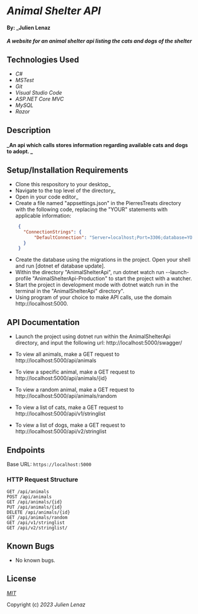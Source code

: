 # _Animal Shelter API_

#### By: _**Julien Lenaz**

#### _A website for an animal shelter api listing the cats and dogs of the shelter_


## Technologies Used

* _C#_
* _MSTest_
* _Git_
* _Visual Studio Code_
* _ASP.NET Core MVC_
* _MySQL_
* _Razor_

## Description
#### _An api which calls stores information regarding available cats and dogs to adopt.  _

## Setup/Installation Requirements
* Clone this respository to your desktop_
* Navigate to the top level of the directory_
* Open in your code editor_
* Create a file named "appsettings.json" in the PierresTreats directory with the following code, replacing the "YOUR" statements with applicable information:
   ```json
    {
      "ConnectionStrings": {
          "DefaultConnection": "Server=localhost;Port=3306;database=YOUR-DATABASE-NAME;uid=YOUR-USERNAME;pwd=YOUR-MYSQL-PASSWORD;"
      }
    }
    ``` 
* Create the database using the migrations in the project. Open your shell and run [dotnet ef database update]. 
* Within the directory "AnimalShelterApi", run dotnet watch run --launch-profile "AnimalShelterApi-Production" to start the project with a watcher. 
* Start the project in development mode with dotnet watch run in the terminal in the "AnimalShelterApi" directory".
* Using program of your choice to make API calls, use the domain http://localhost:5000. 

## API Documentation

* Launch the project using dotnet run within the AnimalShelterApi directory, and input the following url: http://localhost:5000/swagger/
* To view all animals, make a GET request to http://localhost:5000/api/animals
* To view a specific animal, make a GET request to http://localhost:5000/api/animals/{id}

* To view a random animal, make a GET request to http://localhost:5000/api/animals/random 

* To view a list of cats, make a GET request to http://localhost:5000/api/v1/stringlist

* To view a list of dogs, make a GET request to http://localhost:5000/api/v2/stringlist


## Endpoints

Base URL: `https://localhost:5000`

### HTTP Request Structure

```
GET /api/animals
POST /api/animals
GET /api/animals/{id}
PUT /api/animals/{id}
DELETE /api/animals/{id}
GET /api/animals/random
GET /api/v1/stringlist
GET /api/v2/stringlist/
```

## Known Bugs

* No known bugs.

## License

_[MIT](https://choosealicense.com/licenses/mit/)_

Copyright (c) _2023_ _Julien Lenaz_
